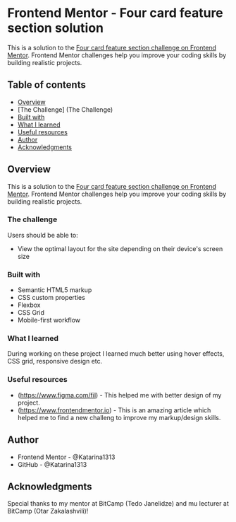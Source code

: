 # Frontend Mentor - Four card feature section solution

This is a solution to the [Four card feature section challenge on Frontend Mentor](https://www.frontendmentor.io/challenges/four-card-feature-section-weK1eFYK). Frontend Mentor challenges help you improve your coding skills by building realistic projects.

## Table of contents

- [Overview](#overview)
- [The Challenge] (The Challenge)
- [Built with](#built-with)
- [What I learned](#what-i-learned)
- [Useful resources](#useful-resources)
- [Author](#author)
- [Acknowledgments](#acknowledgments)

## Overview

This is a solution to the [Four card feature section challenge on Frontend Mentor](https://www.frontendmentor.io/challenges/four-card-feature-section-weK1eFYK). Frontend Mentor challenges help you improve your coding skills by building realistic projects.

### The challenge

Users should be able to:

- View the optimal layout for the site depending on their device's screen size

### Built with

- Semantic HTML5 markup
- CSS custom properties
- Flexbox
- CSS Grid
- Mobile-first workflow

### What I learned

During working on these project I learned much better using hover effects, CSS grid, responsive design etc.

### Useful resources

- (https://www.figma.com/fil) - This helped me with better design of my project.
- (https://www.frontendmentor.io) - This is an amazing article which helped me to find a new challeng to improve my markup/design skills.

## Author

- Frontend Mentor - @Katarina1313
- GitHub - @Katarina1313

## Acknowledgments

Special thanks to my mentor at BitCamp (Tedo Janelidze) and mu lecturer at BitCamp (Otar Zakalashvili)!
